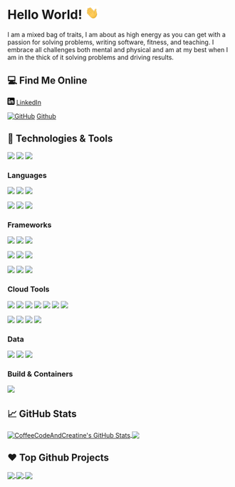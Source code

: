 # Hello World! <img src="https://raw.githubusercontent.com/CoffeeCodeAndCreatine/CoffeeCodeAndCreatine/master/wave.gif" width="30px">

I am a mixed bag of traits, I am about as high energy as you can get with a passion for solving problems, writing software, fitness, and teaching. I embrace all challenges both mental and physical and am at my best when I am in the thick of it solving problems and driving results.

## 💻 Find Me Online
[![LinkedIn][3.2]][3] [LinkedIn][3]
 
[![GitHub][2.2]][2] [Github][2]  

## 🔧 Technologies & Tools
![](https://img.shields.io/badge/Level_III-Proficient-informational?style=flat&color=brightgreen)
![](https://img.shields.io/badge/Level_II-Experience-informational?style=flat&color=yellow)
![](https://img.shields.io/badge/Level_I-Rusty-informational?style=flat&color=lightgrey)

### Languages
![](https://img.shields.io/badge/Code-Python-informational?style=flat&logo=python&logoColor=white&color=brightgreen)
![](https://img.shields.io/badge/Code-PySpark-informational?style=flat&logo=apachespark&logoColor=white&color=brightgreen)
![](https://img.shields.io/badge/Code-Java-informational?style=flat&logo=java&logoColor=white&color=brightgreen)

![](https://img.shields.io/badge/Code-Golang-informational?style=flat&logo=go&logoColor=white&color=yellow)
![](https://img.shields.io/badge/Code-Javascript-informational?style=flat&logo=javascript&logoColor=white&color=yellow)
![](https://img.shields.io/badge/Code-Bash-informational?style=flat&logo=powershell&logoColor=white&color=yellow)

### Frameworks
![](https://img.shields.io/badge/Java-Spring-informational?style=flat&logo=spring&logoColor=white&color=brightgreen)
![](https://img.shields.io/badge/Java-Spring_Boot-informational?style=flat&logo=springboot&logoColor=white&color=brightgreen)
![](https://img.shields.io/badge/Java-JAX_RS-informational?style=flat&logoColor=white&color=brightgreen)

![](https://img.shields.io/badge/Python-Sanic-informational?style=flat&logo=sanic&logoColor=white&color=brightgreen)
![](https://img.shields.io/badge/Python-Flask-informational?style=flat&logo=flask&logoColor=white&color=yellow)
![](https://img.shields.io/badge/Python-Django-informational?style=flat&logo=django&logoColor=white&color=lightgrey)

![](https://img.shields.io/badge/Javascript-React-informational?style=flat&logo=react&logoColor=white&color=brightgreen)
![](https://img.shields.io/badge/Javascript-Node-informational?style=flat&logo=node.js&logoColor=white&color=brightgreen)
![](https://img.shields.io/badge/Javascript-Express-informational?style=flat&logo=express&logoColor=white&color=brightgreen)

### Cloud Tools
![](https://img.shields.io/badge/AWS-EC2-informational?style=flat&logo=amazonaws&logoColor=white&color=brightgreen)
![](https://img.shields.io/badge/AWS-ECS-informational?style=flat&logo=amazonaws&logoColor=white&color=brightgreen)
![](https://img.shields.io/badge/AWS-ECR-informational?style=flat&logo=amazonaws&logoColor=white&color=brightgreen)
![](https://img.shields.io/badge/AWS-EMR-informational?style=flat&logo=amazonaws&logoColor=white&color=brightgreen)
![](https://img.shields.io/badge/AWS-S3-informational?style=flat&logo=amazonaws&logoColor=white&color=brightgreen)
![](https://img.shields.io/badge/AWS-CodeBuild-informational?style=flat&logo=amazonaws&logoColor=white&color=brightgreen)
![](https://img.shields.io/badge/AWS-IAM-informational?style=flat&logo=amazonaws&logoColor=white&color=brightgreen)

![](https://img.shields.io/badge/GCP-CloudStorage-informational?style=flat&logo=googlecloud&logoColor=white&color=brightgreen)
![](https://img.shields.io/badge/GCP-DialogFlow-informational?style=flat&logo=googlecloud&logoColor=white&color=brightgreen)
![](https://img.shields.io/badge/GCP-FireBase-informational?style=flat&logo=googlecloud&logoColor=white&color=yellow)
![](https://img.shields.io/badge/GCP-IAM-informational?style=flat&logo=googlecloud&logoColor=white&color=yellow)

### Data
![](https://img.shields.io/badge/Queue-Kafka-informational?style=flat&logo=apachekafka&logoColor=white&color=brightgreen)
![](https://img.shields.io/badge/Cache-Redis-informational?style=flat&logo=redis&logoColor=white&color=brightgreen)
![](https://img.shields.io/badge/Database-Postgres-informational?style=flat&logo=PostgreSQL&logoColor=white&color=yellow)


### Build & Containers
![](https://img.shields.io/badge/Container-Docker-informational?style=flat&logo=docker&logoColor=white&color=brightgreen)

## 📈 GitHub Stats
<a href="https://github.com/CoffeeCodeAndCreatine/CoffeeCodeAndCreatine">
  <img align="center" src="https://github-readme-stats.vercel.app/api?username=CoffeeCodeAndCreatine&show_icons=true&line_height=27&count_private=true&title_color=ffffff&text_color=c9cacc&icon_color=2bbc8a&bg_color=1d1f21" alt="CoffeeCodeAndCreatine's GitHub Stats" />
</a>
<a href="https://github.com/CoffeeCodeAndCreatine/CoffeeCodeAndCreatine">
  <img align="center" src="https://github-readme-stats.vercel.app/api/top-langs/?username=CoffeeCodeAndCreatine&&title_color=ffffff&text_color=c9cacc&icon_color=2bbc8a&bg_color=1d1f21&langs_count=3" />
</a>


## ❤️ Top Github Projects
<a href="https://github.com/MartinHeinz/python-project-blueprint">
  <img align="center" src="https://github-readme-stats.vercel.app/api/pin/?username=CoffeeCodeAndCreatine&repo=slackbot_real_time_messaging_api_example&title_color=ffffff&text_color=c9cacc&icon_color=2bbc8a&bg_color=1d1f21" />
</a>

<a href="https://github.com/MartinHeinz/go-project-blueprint">
  <img align="center" src="https://github-readme-stats.vercel.app/api/pin/?username=CoffeeCodeAndCreatine&repo=slackbot_git_bot&title_color=ffffff&text_color=c9cacc&icon_color=2bbc8a&bg_color=1d1f21" />
</a>    

<a href="https://github.com/MartinHeinz/go-project-blueprint">
  <img align="center" src="https://github-readme-stats.vercel.app/api/pin/?username=CoffeeCodeAndCreatine&repo=slackbot_events_api_example&title_color=ffffff&text_color=c9cacc&icon_color=2bbc8a&bg_color=1d1f21" />
</a>   

<!-- icons without padding -->
[1.2]: https://raw.githubusercontent.com/CoffeeCodeAndCreatine/CoffeeCodeAndCreatine/master/globe.png (github icon without padding)
[2.2]: http://i.imgur.com/9I6NRUm.png (github icon without padding)
[3.2]: https://raw.githubusercontent.com/CoffeeCodeAndCreatine/CoffeeCodeAndCreatine/master/linkedin-3-16.png (LinkedIn icon without padding)

<!-- social media accounts -->
[1]: https://CoffeeCodeAndCreatine.com
[2]: https://github.com/CoffeeCodeAndCreatine
[3]: https://www.linkedin.com/in/jacob-daigle-4164b179/